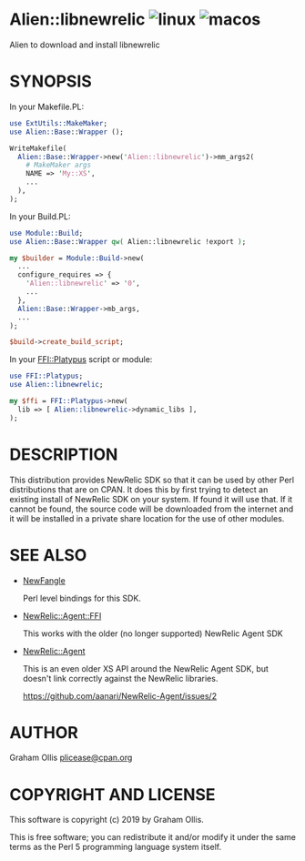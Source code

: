 # Alien::libnewrelic ![linux](https://github.com/uperl/Alien-libnewrelic/workflows/linux/badge.svg) ![macos](https://github.com/uperl/Alien-libnewrelic/workflows/macos/badge.svg)

Alien to download and install libnewrelic

# SYNOPSIS

In your Makefile.PL:

```perl
use ExtUtils::MakeMaker;
use Alien::Base::Wrapper ();

WriteMakefile(
  Alien::Base::Wrapper->new('Alien::libnewrelic')->mm_args2(
    # MakeMaker args
    NAME => 'My::XS',
    ...
  ),
);
```

In your Build.PL:

```perl
use Module::Build;
use Alien::Base::Wrapper qw( Alien::libnewrelic !export );

my $builder = Module::Build->new(
  ...
  configure_requires => {
    'Alien::libnewrelic' => '0',
    ...
  },
  Alien::Base::Wrapper->mb_args,
  ...
);

$build->create_build_script;
```

In your [FFI::Platypus](https://metacpan.org/pod/FFI::Platypus) script or module:

```perl
use FFI::Platypus;
use Alien::libnewrelic;

my $ffi = FFI::Platypus->new(
  lib => [ Alien::libnewrelic->dynamic_libs ],
);
```

# DESCRIPTION

This distribution provides NewRelic SDK so that it can be used by other
Perl distributions that are on CPAN.  It does this by first trying to
detect an existing install of NewRelic SDK on your system.  If found it
will use that.  If it cannot be found, the source code will be downloaded
from the internet and it will be installed in a private share location
for the use of other modules.

# SEE ALSO

- [NewFangle](https://metacpan.org/pod/NewFangle)

    Perl level bindings for this SDK.

- [NewRelic::Agent::FFI](https://metacpan.org/pod/NewRelic::Agent::FFI)

    This works with the older (no longer supported) NewRelic Agent SDK

- [NewRelic::Agent](https://metacpan.org/pod/NewRelic::Agent)

    This is an even older XS API around the NewRelic Agent SDK, but doesn't link correctly against the NewRelic libraries.

    https://github.com/aanari/NewRelic-Agent/issues/2

# AUTHOR

Graham Ollis <plicease@cpan.org>

# COPYRIGHT AND LICENSE

This software is copyright (c) 2019 by Graham Ollis.

This is free software; you can redistribute it and/or modify it under
the same terms as the Perl 5 programming language system itself.
